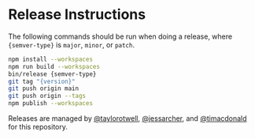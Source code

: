 # Release Instructions

The following commands should be run when doing a release, where `{semver-type}` is `major`, `minor`, or `patch`.

```sh
npm install --workspaces
npm run build --workspaces
bin/release {semver-type}
git tag "{version}"
git push origin main
git push origin --tags
npm publish --workspaces
```

Releases are managed by [@taylorotwell](https://github.com/taylorotwell), [@jessarcher](https://github.com/jessarcher), and [@timacdonald](https://github.com/timacdonald) for this repository.
